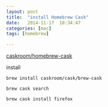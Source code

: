 ```yaml
---
layout: post
title:  "install Homebrew Cask"
date:   2014-11-17	10:34:47
categories: [mac]
tags: [homebrew]

---
```


[caskroom/homebrew-cask](https://github.com/caskroom/homebrew-cask)

install

```
brew install caskroom/cask/brew-cask
```

```
brew cask search

brew cask install firefox
```